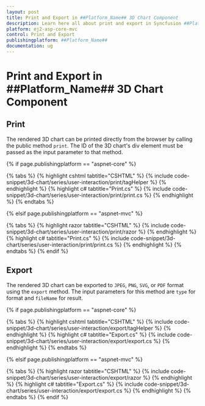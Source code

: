 ```yaml
---
layout: post
title: Print and Export in ##Platform_Name## 3D Chart Component
description: Learn here all about print and export in Syncfusion ##Platform_Name## 3D Chart component of Syncfusion Essential JS 2 and more.
platform: ej2-asp-core-mvc
control: Print and Export
publishingplatform: ##Platform_Name##
documentation: ug
---
```


# Print and Export in ##Platform_Name## 3D Chart Component

## Print

The rendered 3D chart can be printed directly from the browser by calling the public method `print`. The ID of the 3D chart's div element must be passed as the input parameter to that method.

{% if page.publishingplatform == "aspnet-core" %}

{% tabs %}
{% highlight cshtml tabtitle="CSHTML" %}
{% include code-snippet/3d-chart/series/user-interaction/print/tagHelper %}
{% endhighlight %}
{% highlight c# tabtitle="Print.cs" %}
{% include code-snippet/3d-chart/series/user-interaction/print/print.cs %}
{% endhighlight %}
{% endtabs %}

{% elsif page.publishingplatform == "aspnet-mvc" %}

{% tabs %}
{% highlight razor tabtitle="CSHTML" %}
{% include code-snippet/3d-chart/series/user-interaction/print/razor %}
{% endhighlight %}
{% highlight c# tabtitle="Print.cs" %}
{% include code-snippet/3d-chart/series/user-interaction/print/print.cs %}
{% endhighlight %}
{% endtabs %}
{% endif %}



## Export

The rendered 3D chart can be exported to `JPEG`, `PNG`, `SVG`, or `PDF` format using the `export` method. The input parameters for this method are `type` for format and `fileName` for result.

{% if page.publishingplatform == "aspnet-core" %}

{% tabs %}
{% highlight cshtml tabtitle="CSHTML" %}
{% include code-snippet/3d-chart/series/user-interaction/export/tagHelper %}
{% endhighlight %}
{% highlight c# tabtitle="Export.cs" %}
{% include code-snippet/3d-chart/series/user-interaction/export/export.cs %}
{% endhighlight %}
{% endtabs %}

{% elsif page.publishingplatform == "aspnet-mvc" %}

{% tabs %}
{% highlight razor tabtitle="CSHTML" %}
{% include code-snippet/3d-chart/series/user-interaction/export/razor %}
{% endhighlight %}
{% highlight c# tabtitle="Export.cs" %}
{% include code-snippet/3d-chart/series/user-interaction/export/export.cs %}
{% endhighlight %}
{% endtabs %}
{% endif %}



